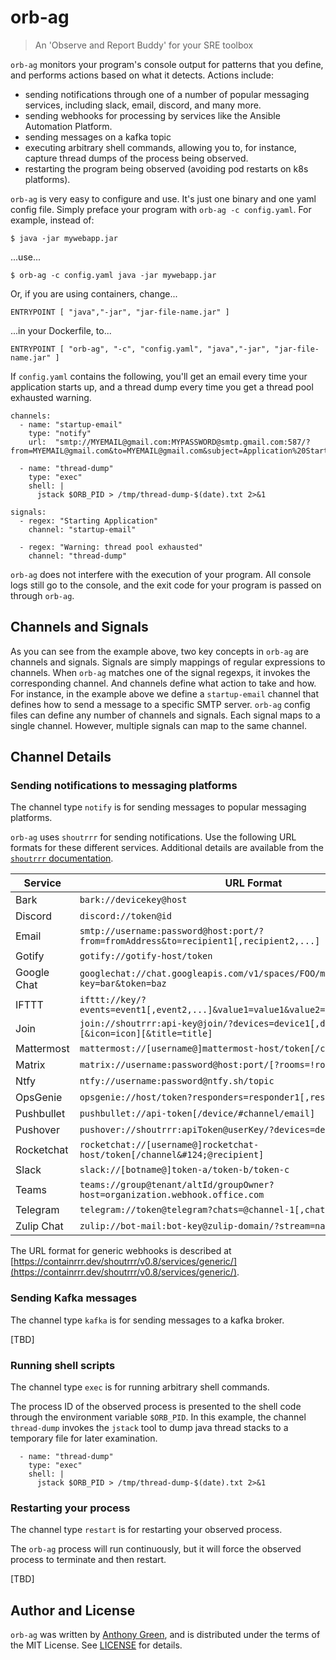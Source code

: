 # orb-ag
> An 'Observe and Report Buddy' for your SRE toolbox

`orb-ag` monitors your program's console output for patterns that you
define, and performs actions based on what it detects.  Actions
include:

* sending notifications through one of a number of popular messaging
  services, including slack, email, discord, and many more.
* sending webhooks for processing by services like the Ansible
  Automation Platform.
* sending messages on a kafka topic
* executing arbitrary shell commands, allowing you to, for instance,
  capture thread dumps of the process being observed.
* restarting the program being observed (avoiding pod restarts on k8s
  platforms).

`orb-ag` is very easy to configure and use.  It's just one binary and one yaml
config file.  Simply preface your program with `orb-ag -c config.yaml`.  For example, instead of:
```
$ java -jar mywebapp.jar
```
...use...
```
$ orb-ag -c config.yaml java -jar mywebapp.jar
```

Or, if you are using containers, change...
```
ENTRYPOINT [ "java","-jar", "jar-file-name.jar" ]
```
...in your Dockerfile, to...
```
ENTRYPOINT [ "orb-ag", "-c", "config.yaml", "java","-jar", "jar-file-name.jar" ]
```

If `config.yaml` contains the following, you'll get an email every
time your application starts up, and a thread dump every time you get a
thread pool exhausted warning.

```
channels:
  - name: "startup-email"
    type: "notify"
    url:  "smtp://MYEMAIL@gmail.com:MYPASSWORD@smtp.gmail.com:587/?from=MYEMAIL@gmail.com&to=MYEMAIL@gmail.com&subject=Application%20Starting!"

  - name: "thread-dump"
    type: "exec"
    shell: |
      jstack $ORB_PID > /tmp/thread-dump-$(date).txt 2>&1

signals:
  - regex: "Starting Application"
    channel: "startup-email"

  - regex: "Warning: thread pool exhausted"
    channel: "thread-dump"
```

`orb-ag` does not interfere with the execution of your program.  All
console logs still go to the console, and the exit code for your
program is passed on through `orb-ag`.

## Channels and Signals

As you can see from the example above, two key concepts in `orb-ag`
are channels and signals.  Signals are simply mappings of regular
expressions to channels.  When `orb-ag` matches one of the signal
regexps, it invokes the corresponding channel.  And channels define
what action to take and how.  For instance, in the example above we
define a `startup-email` channel that defines how to send a message to
a specific SMTP server.  `orb-ag` config files can define any number
of channels and signals.  Each signal maps to a single channel.
However, multiple signals can map to the same channel.

## Channel Details

### Sending notifications to messaging platforms

The channel type `notify` is for sending messages to popular messaging
platforms.

`orb-ag` uses `shoutrrr` for sending notifications.  Use the following
URL formats for these different services.  Additional details are
available from the [`shoutrrr`
documentation](https://containrrr.dev/shoutrrr/v0.8/services/overview/).

| Service     | URL Format                                                                                 |
|-------------|-------------------------------------------------------------------------------------------- |
| Bark        | `bark://devicekey@host`                                                                    |
| Discord     | `discord://token@id`                                                                       |
| Email       | `smtp://username:password@host:port/?from=fromAddress&to=recipient1[,recipient2,...]`     |
| Gotify      | `gotify://gotify-host/token`                                                               |
| Google Chat | `googlechat://chat.googleapis.com/v1/spaces/FOO/messages?key=bar&token=baz`               |
| IFTTT       | `ifttt://key/?events=event1[,event2,...]&value1=value1&value2=value2&value3=value3`     |
| Join        | `join://shoutrrr:api-key@join/?devices=device1[,device2, ...][&icon=icon][&title=title]` |
| Mattermost  | `mattermost://[username@]mattermost-host/token[/channel]`                                  |
| Matrix      | `matrix://username:password@host:port/[?rooms=!roomID1[,roomAlias2]]`                      |
| Ntfy        | `ntfy://username:password@ntfy.sh/topic`                                                   |
| OpsGenie    | `opsgenie://host/token?responders=responder1[,responder2]`                                 |
| Pushbullet  | `pushbullet://api-token[/device/#channel/email]`                                           |
| Pushover    | `pushover://shoutrrr:apiToken@userKey/?devices=device1[,device2, ...]`                     |
| Rocketchat  | `rocketchat://[username@]rocketchat-host/token[/channel&#124;@recipient]`                  |
| Slack       | `slack://[botname@]token-a/token-b/token-c`                                                |
| Teams       | `teams://group@tenant/altId/groupOwner?host=organization.webhook.office.com`               |
| Telegram    | `telegram://token@telegram?chats=@channel-1[,chat-id-1,...]`                               |
| Zulip Chat  | `zulip://bot-mail:bot-key@zulip-domain/?stream=name-or-id&topic=name`                     |

The URL format for generic webhooks is described at
[https://containrrr.dev/shoutrrr/v0.8/services/generic/](https://containrrr.dev/shoutrrr/v0.8/services/generic/).

### Sending Kafka messages

The channel type `kafka` is for sending messages to a kafka broker.

[TBD]

### Running shell scripts

The channel type `exec` is for running arbitrary shell commands.

The process ID of the observed process is presented to the shell code
through the environment variable `$ORB_PID`.  In this example, the
channel `thread-dump` invokes the `jstack` tool to dump java thread
stacks to a temporary file for later examination.

```
  - name: "thread-dump"
    type: "exec"
    shell: |
      jstack $ORB_PID > /tmp/thread-dump-$(date).txt 2>&1
```

### Restarting your process

The channel type `restart` is for restarting your observed process.

The `orb-ag` process will run continuously, but it will force the
observed process to terminate and then restart.

[TBD]

## Author and License

`orb-ag` was written by [Anthony
Green](https://github.com/atgreen), and is distributed under the terms
of the MIT License.  See
[LICENSE](https://raw.githubusercontent.com/atgreen/orb-ag/main/LICENSE)
for details.
